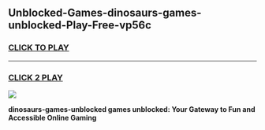 
## Unblocked-Games-dinosaurs-games-unblocked-Play-Free-vp56c
<h3>
<a href="https://premium76.site?title=dinosaurs-games-unblocked&ref=21A">CLICK TO PLAY</a></h3>
<hr>

<h3>
<a href="https://premium76.site?title=dinosaurs-games-unblocked&ref=21A">CLICK 2 PLAY</a>
  
</h3>

<a href="https://premium76.site?title=dinosaurs-games-unblocked&ref=21A"><img src="https://clearcache.store/games.png"></a>


**dinosaurs-games-unblocked games unblocked: Your Gateway to Fun and Accessible Online Gaming**
